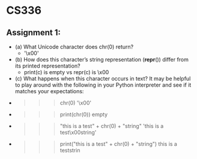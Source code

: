 # CS336

## Assignment 1:

 - (a) What Unicode character does chr(0) return?
   - '\x00'
 - (b) How does this character’s string representation (__repr__()) differ from its printed representation?
   - print(c) is empty vs repr(c) is \\x00
 - (c) What happens when this character occurs in text? It may be helpful to play around with the
following in your Python interpreter and see if it matches your expectations:
  - >>> chr(0) '\x00'
  - >>> print(chr(0)) empty
  - >>> "this is a test" + chr(0) + "string" 'this is a test\x00string'
  - >>> print("this is a test" + chr(0) + "string") this is a teststrin

